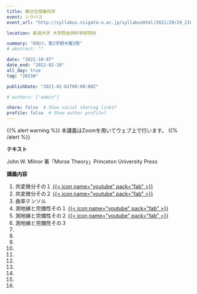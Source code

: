 ```yaml
---
title: 微分位相幾何学
event: シラバス
event_url: "http://syllabus.niigata-u.ac.jp/syllabusHtml/2021/29/29_210F7191_ja_JP.html"

location: 新潟大学 大学院自然科学研究科

summary: "D向け，第2学期木曜3限"
# abstract: ""

date: "2021-10-07"
date_end: "2022-02-10"
all_day: true
tag: "2021W"

publishDate: "2021-02-01T00:00:00Z"

# authors: ["admin"]

share: false  # Show social sharing links?
profile: false  # Show author profile?
---
```

{{% alert warning %}}
本講義はZoomを用いてウェブ上で行います。
{{% /alert %}}

**テキスト**

John W. Milnor 著「Morse Theory」Princeton University Press

**講義内容**

1. 共変微分その１
	[{{< icon name="youtube" pack="fab" >}}](https://youtu.be/5krA11gc0_I)
2. 共変微分その２
	[{{< icon name="youtube" pack="fab" >}}](https://youtu.be/n6wgT5FBZ0o)
3. 曲率テンソル
4. 測地線と完備性その１
	[{{< icon name="youtube" pack="fab" >}}](https://youtu.be/iJXV4HJe19g)
5. 測地線と完備性その２
	[{{< icon name="youtube" pack="fab" >}}](https://youtu.be/GNqftCb7ch0)
6. 測地線と完備性その３
7.
8.
9.
10.
11.
12.
13.
14.
15.
16.
